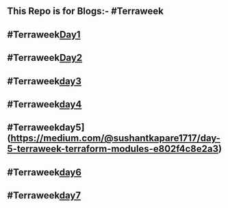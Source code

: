 This Repo is for  Blogs:-
#Terraweek
----
#Terraweek[Day1](https://medium.com/@sushantkapare1717/day-1-introduction-to-terraform-and-terraform-basics-db6ce45fef16)
----
#Terraweek[Day2](https://medium.com/@sushantkapare1717/day-2-terraform-configuration-language-hcl-18b3b37a993f)
----
#Terraweek[day3](https://medium.com/@sushantkapare1717/day-3-terraweek-managing-resources-6a5558ff09fc)
----
#Terraweek[day4](https://medium.com/@sushantkapare1717/day-4-terraform-state-management-c6b3e0e4a448)
---
#Terraweekday5](https://medium.com/@sushantkapare1717/day-5-terraweek-terraform-modules-e802f4c8e2a3)
---
#Terraweek[day6](https://medium.com/@sushantkapare1717/day06-terraweek-terraform-providers-1c70900d7d62)
---
#Terraweek[day7](https://medium.com/@sushantkapare1717/day-7-terraweek-advanced-topics-e8f5b74e19e1)
---
